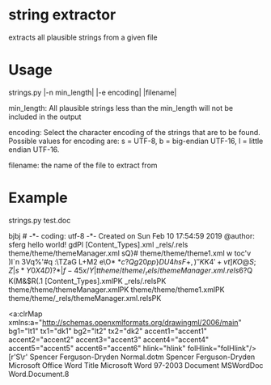 # string extractor
extracts all plausible strings from a given file

# Usage

strings.py |-n min_length| |-e encoding| |filename|

min_length: All plausible strings less than the min_length will not be included in the output

encoding: Select the character encoding of the strings that are to be found. 
          Possible values for encoding are: s = UTF-8, b = big-endian UTF-16, l = little endian UTF-16.
              
filename: the name of the file to extract from

# Example

strings.py test.doc

bjbj
\# -\*- coding: utf-8 -\*-
Created on Sun Feb 10 17:54:59 2019
@author: sferg
hello world!
gdPl
\[Content_Types\].xml
\_rels/.rels
theme/theme/themeManager.xml
sQ}#
theme/theme/theme1.xml
w toc'v
)I\`n
3Vq%'#q
:\TZaG
L+M2
e\O*
$*c?
Qg20pp
\}DU4
hsF+
,)''K
K4'+
vt]K
O@%\w
S; Z
|s*Y
0X4D)
?*|f
-45x
/Y|t
theme/theme/_rels/themeManager.xml.rels
6?$Q
K(M&$R(.1
\[Content_Types].xmlPK
_rels/.relsPK
theme/theme/themeManager.xmlPK
theme/theme/theme1.xmlPK
theme/theme/_rels/themeManager.xml.relsPK
<?xml version="1.0" encoding="UTF-8" standalone="yes"?>
<a:clrMap xmlns:a="http://schemas.openxmlformats.org/drawingml/2006/main" bg1="lt1" tx1="dk1" bg2="lt2" tx2="dk2" accent1="accent1" accent2="accent2" accent3="accent3" accent4="accent4" accent5="accent5" accent6="accent6" hlink="hlink" folHlink="folHlink"/>
\[r'S\r'
Spencer Ferguson-Dryden
Normal.dotm
Spencer Ferguson-Dryden
Microsoft Office Word
Title
Microsoft Word 97-2003 Document
MSWordDoc
Word.Document.8


